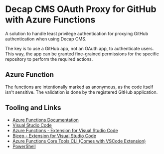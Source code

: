 # Decap CMS OAuth Proxy for GitHub with Azure Functions

A solution to handle least privilege authentication for proxying GitHub authentication when using Decap CMS.

The key is to use a GitHub app, not an OAuth app, to authenticate users. This way, the app can be granted fine-grained permissions for the specific repository to perform the required actions.

## Azure Function

The functions are intentionally marked as anonymous, as the code itself isn't sensitive. The validation is done by the registered GitHub application.

## Tooling and Links

- [Azure Functions Documentation](https://learn.microsoft.com/en-us/azure/azure-functions/)
- [Visual Studio Code](https://aka.ms/vscode)
- [Azure Functions - Extension for Visual Studio Code](https://marketplace.visualstudio.com/items?itemName=ms-azuretools.vscode-azurefunctions)
- [Bicep - Extension for Visual Studio Code](https://marketplace.visualstudio.com/items?itemName=ms-azuretools.vscode-bicep)
- [Azure Functions Core Tools CLI (Comes with VSCode Extension)](https://learn.microsoft.com/en-us/azure/azure-functions/functions-run-local)
- [PowerShell](https://github.com/PowerShell/PowerShell)
